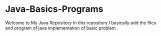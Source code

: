 # Java-Basics-Programs
Welcome to My Java Repository 
In this repository I basically add the files and program of java implementation of basic problem . 

